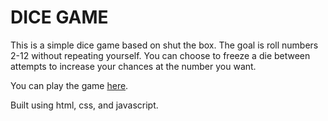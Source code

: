 # DICE GAME

This is a simple dice game based on shut the box.
The goal is roll numbers 2-12 without repeating yourself.
You can choose to freeze a die between attempts to increase
your chances at the number you want.

You can play the game [here](https://dicerollinggame.s3.us-west-1.amazonaws.com/index.html).

Built using html, css, and javascript.